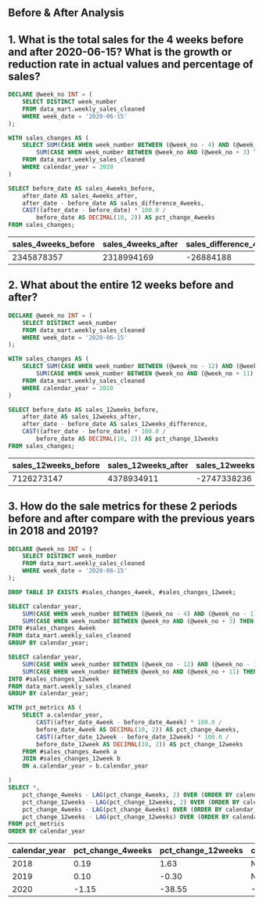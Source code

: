 ## Before & After Analysis

## 1. What is the total sales for the 4 weeks before and after 2020-06-15? What is the growth or reduction rate in actual values and percentage of sales?
``` sql
DECLARE @week_no INT = (
    SELECT DISTINCT week_number
    FROM data_mart.weekly_sales_cleaned
    WHERE week_date = '2020-06-15'
);

WITH sales_changes AS (
    SELECT SUM(CASE WHEN week_number BETWEEN (@week_no - 4) AND (@week_no - 1) THEN sales END) AS before_date,
        SUM(CASE WHEN week_number BETWEEN @week_no AND (@week_no + 3) THEN sales END) AS after_date
    FROM data_mart.weekly_sales_cleaned
    WHERE calendar_year = 2020
)

SELECT before_date AS sales_4weeks_before,
    after_date AS sales_4weeks_after,
    after_date - before_date AS sales_difference_4weeks,
    CAST((after_date - before_date) * 100.0 /
        before_date AS DECIMAL(10, 2)) AS pct_change_4weeks
FROM sales_changes;
```
|sales_4weeks_before|sales_4weeks_after|sales_difference_4weeks|pct_change_4weeks|
|---|---|---|---|
|2345878357|2318994169|-26884188|-1.15|



## 2. What about the entire 12 weeks before and after?
``` sql
DECLARE @week_no INT = (
    SELECT DISTINCT week_number
    FROM data_mart.weekly_sales_cleaned
    WHERE week_date = '2020-06-15'
);

WITH sales_changes AS (
    SELECT SUM(CASE WHEN week_number BETWEEN (@week_no - 12) AND (@week_no - 1) THEN sales END) AS before_date,
        SUM(CASE WHEN week_number BETWEEN @week_no AND (@week_no + 11) THEN sales END) AS after_date
    FROM data_mart.weekly_sales_cleaned
    WHERE calendar_year = 2020
)

SELECT before_date AS sales_12weeks_before,
    after_date AS sales_12weeks_after,
    after_date - before_date AS sales_12weeks_difference,
    CAST((after_date - before_date) * 100.0 /
        before_date AS DECIMAL(10, 2)) AS pct_change_12weeks
FROM sales_changes;
```
|sales_12weeks_before|sales_12weeks_after|sales_12weeks_difference|pct_change_12weeks|
|---|---|---|---|
|7126273147|4378934911|-2747338236|-38.55|



## 3. How do the sale metrics for these 2 periods before and after compare with the previous years in 2018 and 2019?
``` sql
DECLARE @week_no INT = (
    SELECT DISTINCT week_number
    FROM data_mart.weekly_sales_cleaned
    WHERE week_date = '2020-06-15'
);

DROP TABLE IF EXISTS #sales_changes_4week, #sales_changes_12week;

SELECT calendar_year,
    SUM(CASE WHEN week_number BETWEEN (@week_no - 4) AND (@week_no - 1) THEN sales END) AS before_date_4week,
    SUM(CASE WHEN week_number BETWEEN @week_no AND (@week_no + 3) THEN sales END) AS after_date_4week
INTO #sales_changes_4week
FROM data_mart.weekly_sales_cleaned
GROUP BY calendar_year;

SELECT calendar_year,
    SUM(CASE WHEN week_number BETWEEN (@week_no - 12) AND (@week_no - 1) THEN sales END) AS before_date_12week,
    SUM(CASE WHEN week_number BETWEEN @week_no AND (@week_no + 11) THEN sales END) AS after_date_12week
INTO #sales_changes_12week
FROM data_mart.weekly_sales_cleaned
GROUP BY calendar_year;

WITH pct_metrics AS (
    SELECT a.calendar_year,
        CAST((after_date_4week - before_date_4week) * 100.0 /
        before_date_4week AS DECIMAL(10, 2)) AS pct_change_4weeks,
        CAST((after_date_12week - before_date_12week) * 100.0 /
        before_date_12week AS DECIMAL(10, 2)) AS pct_change_12weeks
    FROM #sales_changes_4week a
    JOIN #sales_changes_12week b
    ON a.calendar_year = b.calendar_year

)
SELECT *,
    pct_change_4weeks - LAG(pct_change_4weeks, 2) OVER (ORDER BY calendar_year) AS comparison_4weeks_2019,
    pct_change_12weeks - LAG(pct_change_12weeks, 2) OVER (ORDER BY calendar_year) AS comparison_12weeks_2019,
    pct_change_4weeks - LAG(pct_change_4weeks) OVER (ORDER BY calendar_year) AS comparison_4weeks_2018,
    pct_change_12weeks - LAG(pct_change_12weeks) OVER (ORDER BY calendar_year) AS comparison_12weeks_2018
FROM pct_metrics
ORDER BY calendar_year
```
|calendar_year|pct_change_4weeks|pct_change_12weeks|comparison_4weeks_2019|comparison_12weeks_2019|comparison_4weeks_2018|comparison_12weeks_2018|
|---|---|---|---|---|---|---|
|2018|0.19|1.63|NULL|NULL|NULL|NULL|
|2019|0.10|-0.30|NULL|NULL|-0.09|-1.93|
|2020|-1.15|-38.55|-1.34|-40.18|-1.25|-38.25|